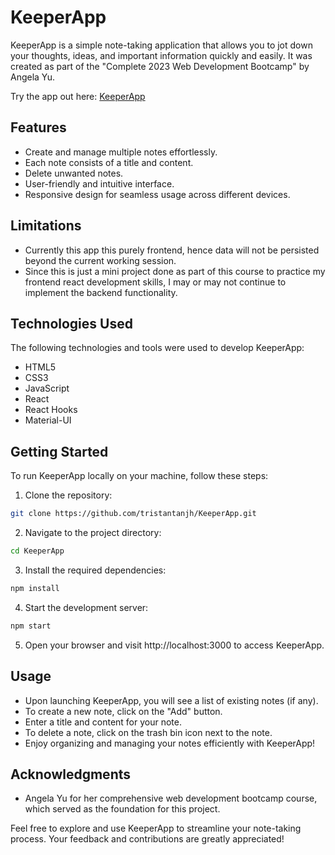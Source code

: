 # KeeperApp

KeeperApp is a simple note-taking application that allows you to jot down your thoughts, ideas, and important information quickly and easily. It was created as part of the "Complete 2023 Web Development Bootcamp" by Angela Yu.

Try the app out here: [KeeperApp](https://oscarqjh.github.io/2023WebDevBootcamp-KeeperApp/)

## Features

- Create and manage multiple notes effortlessly.
- Each note consists of a title and content.
- Delete unwanted notes.
- User-friendly and intuitive interface.
- Responsive design for seamless usage across different devices.

## Limitations

- Currently this app this purely frontend, hence data will not be persisted beyond the current working session.
- Since this is just a mini project done as part of this course to practice my frontend react development skills, I may or may not continue to implement the backend functionality.

## Technologies Used

The following technologies and tools were used to develop KeeperApp:

- HTML5
- CSS3
- JavaScript
- React
- React Hooks
- Material-UI

## Getting Started

To run KeeperApp locally on your machine, follow these steps:

1. Clone the repository:

```bash
git clone https://github.com/tristantanjh/KeeperApp.git
```
2. Navigate to the project directory:

```bash
cd KeeperApp
```

3. Install the required dependencies:

```bash
npm install
```

4. Start the development server:

```bash
npm start
```
5. Open your browser and visit http://localhost:3000 to access KeeperApp.

## Usage

- Upon launching KeeperApp, you will see a list of existing notes (if any).
- To create a new note, click on the "Add" button.
- Enter a title and content for your note.
- To delete a note, click on the trash bin icon next to the note.
- Enjoy organizing and managing your notes efficiently with KeeperApp!

## Acknowledgments

- Angela Yu for her comprehensive web development bootcamp course, which served as the foundation for this project.

Feel free to explore and use KeeperApp to streamline your note-taking process. Your feedback and contributions are greatly appreciated!

